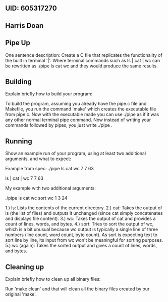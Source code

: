 ## UID: 605317270
## Harris Doan

## Pipe Up

One sentence description:
Create a C file that replicates the functionality of the built in terminal '|'. Where terminal commands such as ls | cat | wc can be rewritten as ./pipe ls cat wc and they would produce the same results.

## Building

Explain briefly how to build your program:

To build the program, assuming you already have the pipe.c file and Makefile, you run the command 'make' which creates the executable file from pipe.c. Now with the executable made you can use ./pipe as if it was any other normal terminal pipe command. Now instead of writing your commands followed by pipes, you just write ./pipe <all-your-commands-here>.

## Running

Show an example run of your program, using at least two additional arguments, and what to expect:

Example from spec:
./pipe ls cat wc
    7   7   63

ls | cat | wc
    7   7   63

My example with two additional arguments:

./pipe ls cat wc sort wc
    1   3   24

1.) ls: Lists the contents of the current directory.
2.) cat: Takes the output of ls (the list of files) and outputs it unchanged (since cat simply concatenates and displays file content).
3.) wc: Takes the output of cat and provides a count of lines, words, and bytes.
4.) sort: Tries to sort the output of wc, which is a bit unusual because wc output is typically a single line of three numbers (line count, word count, byte count). As sort is expecting text to sort line by line, its input from wc won't be meaningful for sorting purposes.
5.) wc (again): Takes the sorted output and gives a count of lines, words, and bytes.



## Cleaning up

Explain briefly how to clean up all binary files:

Run 'make clean' and that will clean all the binary files created by our original 'make'.
